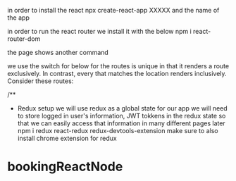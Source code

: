 in order to install the react
npx create-react-app XXXXX and the name of the app

in order to run the react router we install it with the below
npm i react-router-dom

the page shows another command

we use the switch for below for the routes
<Switch> is unique in that it renders a route exclusively. In contrast, every <Route> that matches the location renders inclusively. Consider these routes:

/\*\*

- Redux setup
  we will use redux as a global state for our app
  we will need to store logged in user's information, JWT tokkens in the redux state
  so that we can easily access that information in many different pages later
  npm i redux react-redux redux-devtools-extension
  make sure to also install chrome extension for redux
# bookingReactNode
